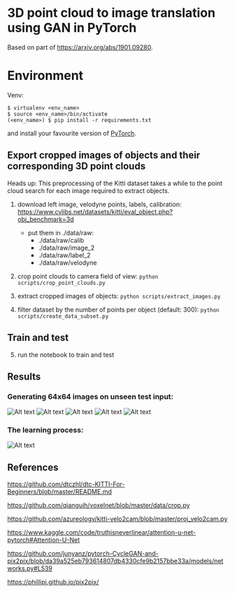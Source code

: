 # 3D point cloud to image translation using GAN in PyTorch
Based on part of https://arxiv.org/abs/1901.09280.

# Environment
Venv:

```console
$ virtualenv <env_name>
$ source <env_name>/bin/activate 
(<env_name>) $ pip install -r requirements.txt 
```
and install your favourite version of [PyTorch](https://pytorch.org/get-started/locally/).

## Export cropped images of objects and their corresponding 3D point clouds 
Heads up: This preprocessing of the Kitti dataset takes a while to the point cloud search for each image required to extract objects.
1. download left image, velodyne points, labels, calibration: https://www.cvlibs.net/datasets/kitti/eval_object.php?obj_benchmark=3d
    * put them in ./data/raw:
        * ./data/raw/calib
        * ./data/raw/image_2
        * ./data/raw/label_2
        * ./data/raw/velodyne
2. crop point clouds to camera field of view: 
```python scripts/crop_point_clouds.py```

3. extract cropped images of objects: 
```python scripts/extract_images.py```

4. filter dataset by the number of points per object (default: 300): 
```python scripts/create_data_subset.py```

## Train and test
5. run the notebook to train and test

## Results
### Generating 64x64 images on unseen test input:

![Alt text](./results/0.png "Title")
![Alt text](./results/1.png "Title")
![Alt text](./results/2.png "Title")
![Alt text](./results/3.png "Title")
![Alt text](./results/4.png "Title")

### The learning process:

![Alt text](./results/Learning.png "Title")

## References
https://github.com/dtczhl/dtc-KITTI-For-Beginners/blob/master/README.md

https://github.com/qianguih/voxelnet/blob/master/data/crop.py

https://github.com/azureology/kitti-velo2cam/blob/master/proj_velo2cam.py

https://www.kaggle.com/code/truthisneverlinear/attention-u-net-pytorch#Attention-U-Net

https://github.com/junyanz/pytorch-CycleGAN-and-pix2pix/blob/da39a525eb793614807db4330cfe9b2157bbe33a/models/networks.py#L539

https://phillipi.github.io/pix2pix/
